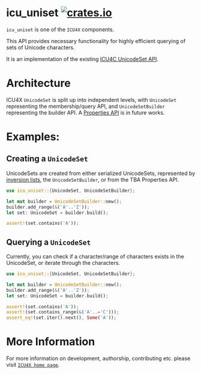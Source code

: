 # icu_uniset [![crates.io](http://meritbadge.herokuapp.com/icu_uniset)](https://crates.io/crates/icu_uniset)

`icu_uniset` is one of the `ICU4X` components.

This API provides necessary functionality for highly efficient querying of sets of Unicode characters.

It is an implementation of the existing [ICU4C UnicodeSet API](https://unicode-org.github.io/icu-docs/apidoc/released/icu4c/classicu_1_1UnicodeSet.html).

# Architecture
ICU4X `UnicodeSet` is split up into independent levels, with `UnicodeSet` representing the membership/query API,
and `UnicodeSetBuilder` representing the builder API. A [Properties API](http://userguide.icu-project.org/strings/properties)
is in future works.

# Examples:

## Creating a `UnicodeSet`

UnicodeSets are created from either serialized UnicodeSets,
represented by [inversion lists](http://userguide.icu-project.org/strings/properties),
the `UnicodeSetBuilder`, or from the TBA Properties API.

```rust
use icu_uniset::{UnicodeSet, UnicodeSetBuilder};

let mut builder = UnicodeSetBuilder::new();
builder.add_range(&('A'..'Z'));
let set: UnicodeSet = builder.build();

assert!(set.contains('A'));
```

## Querying a `UnicodeSet`

Currently, you can check if a character/range of characters exists in the UnicodeSet, or iterate through the characters.

```rust
use icu_uniset::{UnicodeSet, UnicodeSetBuilder};

let mut builder = UnicodeSetBuilder::new();
builder.add_range(&('A'..'Z'));
let set: UnicodeSet = builder.build();

assert!(set.contains('A'));
assert!(set.contains_range(&('A'..='C')));
assert_eq!(set.iter().next(), Some('A'));
```

# More Information

For more information on development, authorship, contributing etc. please visit [`ICU4X home page`](https://github.com/unicode-org/icu4x).
